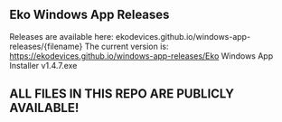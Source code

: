 ## Eko Windows App Releases

Releases are available here: ekodevices.github.io/windows-app-releases/{filename}
The current version is: https://ekodevices.github.io/windows-app-releases/Eko Windows App Installer v1.4.7.exe

## ALL FILES IN THIS REPO ARE PUBLICLY AVAILABLE!
